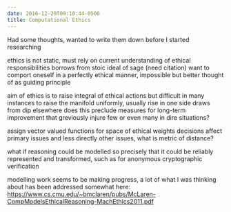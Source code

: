 ```yaml
---
date: 2016-12-29T09:10:44-0500
title: Computational Ethics
---
```


Had some thoughts, wanted to write them down before I started researching

ethics is not static, must rely on current understanding of ethical responsibilities
borrows from stoic ideal of sage (need citation)
want to comport oneself in a perfectly ethical manner, impossible but better thought of as guiding principle

aim of ethics is to raise integral of ethical actions
but difficult in many instances to raise the manifold uniformly, usually rise in one side draws from dip elsewhere
does this preclude measures for long-term improvement that greviously injure few or even many in dire situations?

assign vector valued functions for space of ethical weights
decisions affect primary issues and less directly other issues, what is metric of distance?

what if reasoning could be modelled so precisely that it could be reliably represented and transformed, such as for anonymous cryptographic verification

modelling work seems to be making progress, a lot of what I was thinking about has been addressed somewhat here:
https://www.cs.cmu.edu/~bmclaren/pubs/McLaren-CompModelsEthicalReasoning-MachEthics2011.pdf
